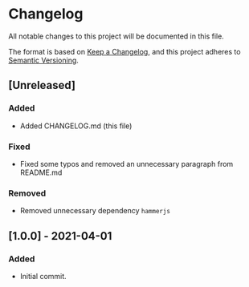 # Changelog

All notable changes to this project will be documented in this file.

The format is based on [Keep a Changelog](https://keepachangelog.com/en/1.0.0/), and this project adheres to [Semantic Versioning](https://semver.org/spec/v2.0.0.html).

## [Unreleased]

### Added

- Added CHANGELOG.md (this file)

### Fixed

- Fixed some typos and removed an unnecessary paragraph from README.md

### Removed

- Removed unnecessary dependency `hammerjs`

## [1.0.0] - 2021-04-01

### Added

- Initial commit.
